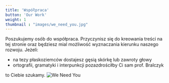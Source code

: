 ```yaml
---
title: 'Współpraca'
button: 'Our Work'
weight: 1
thumbnail : "images/we_need_you.jpg"
---
```

Poszukujemy osób do współpraca.
Przyczynisz się do kreowania treści na tej stronie oraz będziesz mial możliwość wyznaczania kierunku naszego rozwoju.
Jeżeli:

* na tezy płaskoziemców dostajesz gęsią skórkę lub zawroty głowy
* ortografii, gramatyki i interpunkcji pozazdrościłby Ci sam prof. Bralczyk

to Ciebie szukamy.
![We Need You](images/we_need_you.jpg)